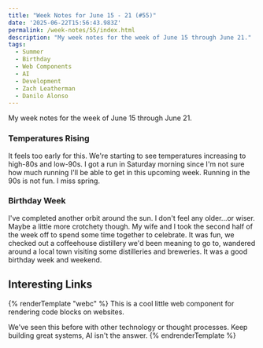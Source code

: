 ```yaml
---
title: "Week Notes for June 15 - 21 (#55)"
date: '2025-06-22T15:56:43.983Z'
permalink: /week-notes/55/index.html
description: "My week notes for the week of June 15 through June 21."
tags:
  - Summer
  - Birthday
  - Web Components
  - AI
  - Development
  - Zach Leatherman
  - Danilo Alonso
---
```

My week notes for the week of June 15 through June 21.
<!-- excerpt -->

### Temperatures Rising

It feels too early for this. We're starting to see temperatures increasing to high-80s and low-90s. I got a run in Saturday morning since I'm not sure how much running I'll be able to get in this upcoming week. Running in the 90s is not fun. I miss spring.

### Birthday Week

I've completed another orbit around the sun. I don't feel any older...or wiser. Maybe a little more crotchety though. My wife and I took the second half of the week off to spend some time together to celebrate. It was fun, we checked out a coffeehouse distillery we'd been meaning to go to, wandered around a local town visiting some distilleries and breweries. It was a good birthday week and weekend.

## Interesting Links

{% renderTemplate "webc" %}
<shared-link title="<line-numbers> Web Component" url="https://www.zachleat.com/web/line-numbers/" author="Zach Leatherman">
  This is a cool little web component for rendering code blocks on websites.
</shared-link>

<shared-link title="The Recurring Cycle of 'Developer Replacement' Hype" url="https://alonso.network/the-recurring-cycle-of-developer-replacement-hype/" author="Danilo Alonso">
  We've seen this before with other technology or thought processes. Keep building great systems, AI isn't the answer.
</shared-link>
{% endrenderTemplate %}
